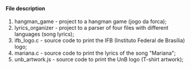 #### File description
1. hangman_game - project to a hangman game (jogo da forca);
1. lyrics_organizer - project to a parser of four files with different languages (song lyrics);
1. ifb_logo.c - source code to print the IFB (Instituto Federal de Brasília) logo;
1. mariana.c - source code to print the lyrics of the song "Mariana";
1. unb_artwork.js - source code to print the UnB logo (T-shirt artwork);

